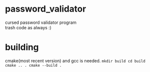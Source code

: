 # password_validator
cursed password validator program\
trash code as always :)

# building
cmake(most recent version) and gcc is needed.
``mkdir build cd build cmake .. . cmake --build .``
